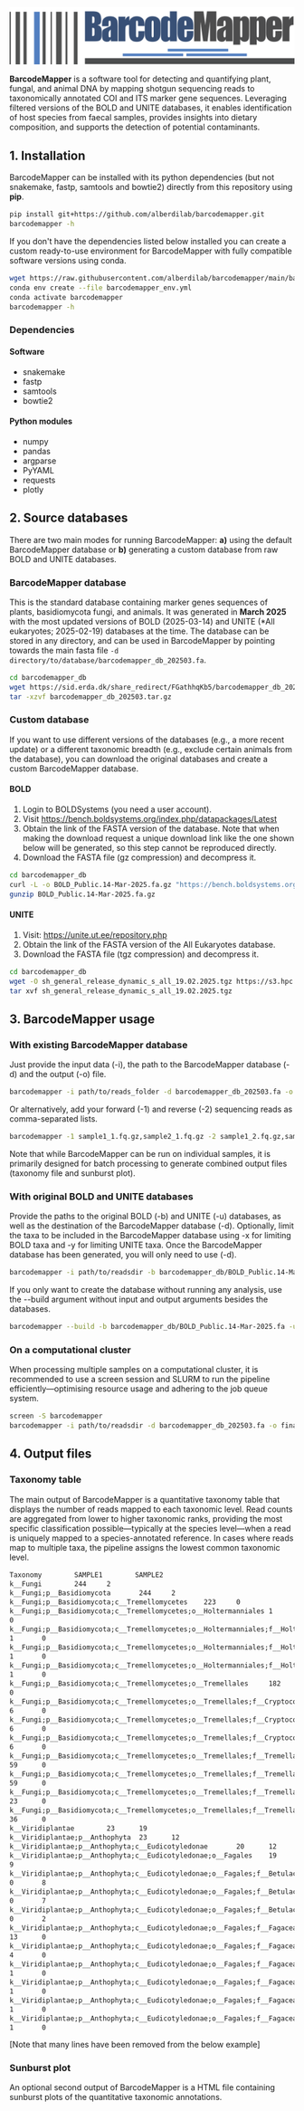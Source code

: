 ![alt text](barcodemapper.png "BarcodeMapper")

**BarcodeMapper** is a software tool for detecting and quantifying plant, fungal, and animal DNA by mapping shotgun sequencing reads to taxonomically annotated COI and ITS marker gene sequences. Leveraging filtered versions of the BOLD and UNITE databases, it enables identification of host species from faecal samples, provides insights into dietary composition, and supports the detection of potential contaminants.

## 1. Installation

BarcodeMapper can be installed with its python dependencies (but not snakemake, fastp, samtools and bowtie2) directly from this repository using **pip**.

```sh
pip install git+https://github.com/alberdilab/barcodemapper.git
barcodemapper -h
```

If you don't have the dependencies listed below installed you can create a custom ready-to-use environment for BarcodeMapper with fully compatible software versions using conda.

```sh
wget https://raw.githubusercontent.com/alberdilab/barcodemapper/main/barcodemapper_env.yml
conda env create --file barcodemapper_env.yml
conda activate barcodemapper
barcodemapper -h
```
### Dependencies

#### Software

- snakemake
- fastp
- samtools
- bowtie2

#### Python modules

- numpy
- pandas
- argparse
- PyYAML
- requests
- plotly

## 2. Source databases

There are two main modes for running BarcodeMapper: **a)** using the default BarcodeMapper database or **b)** generating a custom database from raw BOLD and UNITE databases.

### BarcodeMapper database

This is the standard database containing marker genes sequences of plants, basidiomycota fungi, and animals. It was generated in **March 2025** with the most updated versions of BOLD (2025-03-14) and UNITE (*All eukaryotes; 2025-02-19) databases at the time. The database can be stored in any directory, and can be used in BarcodeMapper by pointing towards the main fasta file `-d directory/to/database/barcodemapper_db_202503.fa`.

```sh
cd barcodemapper_db
wget https://sid.erda.dk/share_redirect/FGathhqKb5/barcodemapper_db_202503.tar.gz
tar -xzvf barcodemapper_db_202503.tar.gz
```

### Custom database

If you want to use different versions of the databases (e.g., a more recent update) or a different taxonomic breadth (e.g., exclude certain animals from the database), you can download the original databases and create a custom BarcodeMapper database.

#### BOLD

1. Login to BOLDSystems (you need a user account).
2. Visit https://bench.boldsystems.org/index.php/datapackages/Latest
3. Obtain the link of the FASTA version of the database. Note that when making the download request a unique download link like the one shown below will be generated, so this step cannot be reproduced directly.
4. Download the FASTA file (gz compression) and decompress it.

```sh
cd barcodemapper_db
curl -L -o BOLD_Public.14-Mar-2025.fa.gz "https://bench.boldsystems.org/index.php/API_Datapackage/fasta?id=BOLD_Public.14-Mar-2025&uid=167dcd55552bc4"
gunzip BOLD_Public.14-Mar-2025.fa.gz
```
#### UNITE

1. Visit: https://unite.ut.ee/repository.php
2. Obtain the link of the FASTA version of the All Eukaryotes database.
3. Download the FASTA file (tgz compression) and decompress it.

```sh
cd barcodemapper_db
wget -O sh_general_release_dynamic_s_all_19.02.2025.tgz https://s3.hpc.ut.ee/plutof-public/original/b02db549-5f04-43fc-afb6-02888b594d10.tgz
tar xvf sh_general_release_dynamic_s_all_19.02.2025.tgz
```

## 3. BarcodeMapper usage

### With existing BarcodeMapper database

Just provide the input data (-i), the path to the BarcodeMapper database (-d) and the output (-o) file.

```sh
barcodemapper -i path/to/reads_folder -d barcodemapper_db_202503.fa -o final_file.txt
```

Or alternatively, add your forward (-1) and reverse (-2) sequencing reads as comma-separated lists.

```sh
barcodemapper -1 sample1_1.fq.gz,sample2_1.fq.gz -2 sample1_2.fq.gz,sample2_2.fq.gz -d barcodemapper_db_202503.fa -o final_file.txt
```

Note that while BarcodeMapper can be run on individual samples, it is primarily designed for batch processing to generate combined output files (taxonomy file and sunburst plot).

### With original BOLD and UNITE databases

Provide the paths to the original BOLD (-b) and UNITE (-u) databases, as well as the destination of the BarcodeMapper database (-d). Optionally, limit the taxa to be included in the BarcodeMapper database using -x for limiting BOLD taxa and -y for limiting UNITE taxa. Once the BarcodeMapper database has been generated, you will only need to use (-d).

```sh
barcodemapper -i path/to/readsdir -b barcodemapper_db/BOLD_Public.14-Mar-2025.fa -u barcodemapper_db/sh_general_release_dynamic_s_all_19.02.2025.fasta -d barcodemapper_db/barcodemapper_db_202503.fa -x k__Animalia -y k__Viridiplantae,p__Basidiomycota -o barcodemapper_results.txt
```

If you only want to create the database without running any analysis, use the --build argument without input and output arguments besides the databases.

```sh
barcodemapper --build -b barcodemapper_db/BOLD_Public.14-Mar-2025.fa -u barcodemapper_db/sh_general_release_dynamic_s_all_19.02.2025.fasta -d barcodemapper_db/barcodemapper_db_202503.fa -x k__Animalia -y k__Viridiplantae,p__Basidiomycota
```

### On a computational cluster

When processing multiple samples on a computational cluster, it is recommended to use a screen session and SLURM to run the pipeline efficiently—optimising resource usage and adhering to the job queue system.

```sh
screen -S barcodemapper
barcodemapper -i path/to/readsdir -d barcodemapper_db_202503.fa -o final_file.txt --slurm
```

## 4. Output files

### Taxonomy table

The main output of BarcodeMapper is a quantitative taxonomy table that displays the number of reads mapped to each taxonomic level. Read counts are aggregated from lower to higher taxonomic ranks, providing the most specific classification possible—typically at the species level—when a read is uniquely mapped to a species-annotated reference. In cases where reads map to multiple taxa, the pipeline assigns the lowest common taxonomic level.

```
Taxonomy        SAMPLE1        SAMPLE2
k__Fungi        244     2
k__Fungi;p__Basidiomycota       244     2
k__Fungi;p__Basidiomycota;c__Tremellomycetes    223     0
k__Fungi;p__Basidiomycota;c__Tremellomycetes;o__Holtermanniales 1       0
k__Fungi;p__Basidiomycota;c__Tremellomycetes;o__Holtermanniales;f__Holtermanniaceae     1       0
k__Fungi;p__Basidiomycota;c__Tremellomycetes;o__Holtermanniales;f__Holtermanniaceae;g__Holtermannia     1       0
k__Fungi;p__Basidiomycota;c__Tremellomycetes;o__Holtermanniales;f__Holtermanniaceae;g__Holtermannia;s__Holtermannia_saccardoi   1       0
k__Fungi;p__Basidiomycota;c__Tremellomycetes;o__Tremellales     182     0
k__Fungi;p__Basidiomycota;c__Tremellomycetes;o__Tremellales;f__Cryptococcaceae  6       0
k__Fungi;p__Basidiomycota;c__Tremellomycetes;o__Tremellales;f__Cryptococcaceae;g__Kwoniella     6       0
k__Fungi;p__Basidiomycota;c__Tremellomycetes;o__Tremellales;f__Cryptococcaceae;g__Kwoniella;s__Kwoniella_shandongensis  6       0
k__Fungi;p__Basidiomycota;c__Tremellomycetes;o__Tremellales;f__Tremellaceae     59      0
k__Fungi;p__Basidiomycota;c__Tremellomycetes;o__Tremellales;f__Tremellaceae;g__Tremella 59      0
k__Fungi;p__Basidiomycota;c__Tremellomycetes;o__Tremellales;f__Tremellaceae;g__Tremella;s__Tremella_cheejenii   23      0
k__Fungi;p__Basidiomycota;c__Tremellomycetes;o__Tremellales;f__Tremellaceae;g__Tremella;s__Tremella_mesenterica 36      0
k__Viridiplantae        23      19
k__Viridiplantae;p__Anthophyta  23      12
k__Viridiplantae;p__Anthophyta;c__Eudicotyledonae       20      12
k__Viridiplantae;p__Anthophyta;c__Eudicotyledonae;o__Fagales    19      9
k__Viridiplantae;p__Anthophyta;c__Eudicotyledonae;o__Fagales;f__Betulaceae      0       8
k__Viridiplantae;p__Anthophyta;c__Eudicotyledonae;o__Fagales;f__Betulaceae;g__Ostrya    0       7
k__Viridiplantae;p__Anthophyta;c__Eudicotyledonae;o__Fagales;f__Betulaceae;g__Ostrya;s__Ostrya_carpinifolia     0       2
k__Viridiplantae;p__Anthophyta;c__Eudicotyledonae;o__Fagales;f__Fagaceae        13      0
k__Viridiplantae;p__Anthophyta;c__Eudicotyledonae;o__Fagales;f__Fagaceae;g__Castanea    4       0
k__Viridiplantae;p__Anthophyta;c__Eudicotyledonae;o__Fagales;f__Fagaceae;g__Castanea;s__Castanea_dentata        1       0
k__Viridiplantae;p__Anthophyta;c__Eudicotyledonae;o__Fagales;f__Fagaceae;g__Castanea;s__Castanea_seguinii       1       0
k__Viridiplantae;p__Anthophyta;c__Eudicotyledonae;o__Fagales;f__Fagaceae;g__Lithocarpus 1       0
k__Viridiplantae;p__Anthophyta;c__Eudicotyledonae;o__Fagales;f__Fagaceae;g__Lithocarpus;s__Lithocarpus_corneus  1       0
```
[Note that many lines have been removed from the below example]

### Sunburst plot

An optional second output of BarcodeMapper is a HTML file containing sunburst plots of the quantitative taxonomic annotations.
